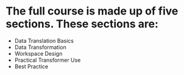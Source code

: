 # The full course is made up of five sections. These sections are:

* Data Translation Basics
* Data Transformation
* Workspace Design
* Practical Transformer Use
* Best Practice
